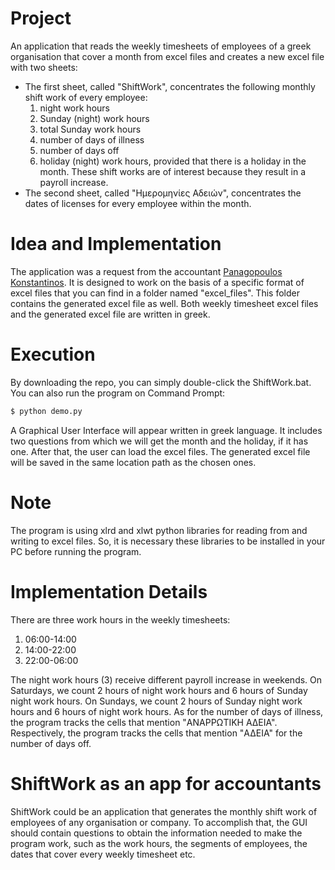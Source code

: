 # Project
An application that reads the weekly timesheets of employees of a greek organisation that cover a month from excel files and creates a new excel file with two sheets: 
- The first sheet, called "ShiftWork", concentrates the following monthly shift work of every employee:
    1) night work hours
    2) Sunday (night) work hours
    3) total Sunday work hours
    4) number of days of illness
    5) number of days off
    6) holiday (night) work hours, provided that there is a holiday in the month.
These shift works are of interest because they result in a payroll increase. 
- The second sheet, called "Ημερομηνίες Αδειών", concentrates the dates of licenses for every employee within the month.

# Idea and Implementation
The application was a request from the accountant [Panagopoulos Konstantinos](https://taxinfo.gr). It is designed to work on the basis of a specific format of excel files that you can find in a folder named "excel_files". This folder contains the generated excel file as well. Both weekly timesheet excel files and the generated excel file are written in greek.

# Execution
By downloading the repo, you can simply double-click the ShiftWork.bat.
You can also run the program on Command Prompt:
```sh
$ python demo.py
```
A Graphical User Interface will appear written in greek language. It includes two questions from which we will get the month and the holiday, if it has one. After that, the user can load the excel files. The generated excel file will be saved in the same location path as the chosen ones.

# Note
The program is using xlrd and xlwt python libraries for reading from and writing to excel files. So, it is necessary these libraries to be installed in your PC before running the program.

# Implementation Details
There are three work hours in the weekly timesheets:
1) 06:00-14:00
2) 14:00-22:00
3) 22:00-06:00

The night work hours (3) receive different payroll increase in weekends. On Saturdays, we count 2 hours of night work hours and 6 hours of Sunday night work hours. On Sundays, we count 2 hours of Sunday night work hours and 6 hours of night work hours.
As for the number of days of illness, the program tracks the cells that mention "ΑΝΑΡΡΩΤΙΚΗ ΑΔΕΙΑ". Respectively, the program tracks the cells that mention "ΑΔΕΙΑ" for the number of days off.

# ShiftWork as an app for accountants
ShiftWork could be an application that generates the monthly shift work of employees of any organisation or company. To accomplish that, the GUI should contain questions to obtain the information needed to make the program work, such as the work hours, the segments of employees, the dates that cover every weekly timesheet etc.